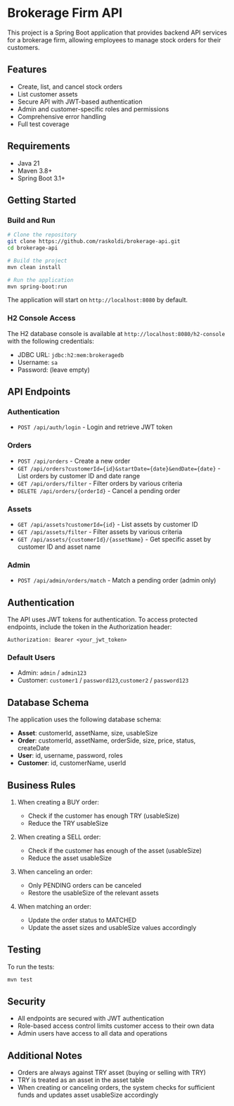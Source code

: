 # Brokerage Firm API

This project is a Spring Boot application that provides backend API services for a brokerage firm, allowing employees to manage stock orders for their customers.

## Features

- Create, list, and cancel stock orders
- List customer assets
- Secure API with JWT-based authentication
- Admin and customer-specific roles and permissions
- Comprehensive error handling
- Full test coverage

## Requirements

- Java 21
- Maven 3.8+
- Spring Boot 3.1+

## Getting Started

### Build and Run

```bash
# Clone the repository
git clone https://github.com/raskoldi/brokerage-api.git
cd brokerage-api

# Build the project
mvn clean install

# Run the application
mvn spring-boot:run
```

The application will start on `http://localhost:8080` by default.

### H2 Console Access

The H2 database console is available at `http://localhost:8080/h2-console` with the following credentials:
- JDBC URL: `jdbc:h2:mem:brokeragedb`
- Username: `sa`
- Password: (leave empty)

## API Endpoints

### Authentication

- `POST /api/auth/login` - Login and retrieve JWT token

### Orders

- `POST /api/orders` - Create a new order
- `GET /api/orders?customerId={id}&startDate={date}&endDate={date}` - List orders by customer ID and date range
- `GET /api/orders/filter` - Filter orders by various criteria
- `DELETE /api/orders/{orderId}` - Cancel a pending order

### Assets

- `GET /api/assets?customerId={id}` - List assets by customer ID
- `GET /api/assets/filter` - Filter assets by various criteria
- `GET /api/assets/{customerId}/{assetName}` - Get specific asset by customer ID and asset name

### Admin

- `POST /api/admin/orders/match` - Match a pending order (admin only)

## Authentication

The API uses JWT tokens for authentication. To access protected endpoints, include the token in the Authorization header:

```
Authorization: Bearer <your_jwt_token>
```

### Default Users

- Admin: `admin` / `admin123`
- Customer: `customer1` / `password123`,`customer2` / `password123`

## Database Schema

The application uses the following database schema:

- **Asset**: customerId, assetName, size, usableSize
- **Order**: customerId, assetName, orderSide, size, price, status, createDate
- **User**: id, username, password, roles
- **Customer**: id, customerName, userId

## Business Rules

1. When creating a BUY order:
   - Check if the customer has enough TRY (usableSize)
   - Reduce the TRY usableSize

2. When creating a SELL order:
   - Check if the customer has enough of the asset (usableSize)
   - Reduce the asset usableSize

3. When canceling an order:
   - Only PENDING orders can be canceled
   - Restore the usableSize of the relevant assets

4. When matching an order:
   - Update the order status to MATCHED
   - Update the asset sizes and usableSize values accordingly

## Testing

To run the tests:

```bash
mvn test
```

## Security

- All endpoints are secured with JWT authentication
- Role-based access control limits customer access to their own data
- Admin users have access to all data and operations

## Additional Notes

- Orders are always against TRY asset (buying or selling with TRY)
- TRY is treated as an asset in the asset table
- When creating or canceling orders, the system checks for sufficient funds and updates asset usableSize accordingly
